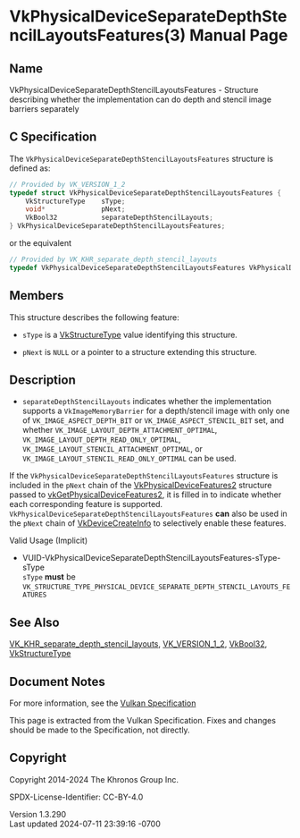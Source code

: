 # VkPhysicalDeviceSeparateDepthStencilLayoutsFeatures(3) Manual Page

## Name

VkPhysicalDeviceSeparateDepthStencilLayoutsFeatures - Structure
describing whether the implementation can do depth and stencil image
barriers separately



## <a href="#_c_specification" class="anchor"></a>C Specification

The `VkPhysicalDeviceSeparateDepthStencilLayoutsFeatures` structure is
defined as:

``` c
// Provided by VK_VERSION_1_2
typedef struct VkPhysicalDeviceSeparateDepthStencilLayoutsFeatures {
    VkStructureType    sType;
    void*              pNext;
    VkBool32           separateDepthStencilLayouts;
} VkPhysicalDeviceSeparateDepthStencilLayoutsFeatures;
```

or the equivalent

``` c
// Provided by VK_KHR_separate_depth_stencil_layouts
typedef VkPhysicalDeviceSeparateDepthStencilLayoutsFeatures VkPhysicalDeviceSeparateDepthStencilLayoutsFeaturesKHR;
```

## <a href="#_members" class="anchor"></a>Members

This structure describes the following feature:

- `sType` is a [VkStructureType](https://registry.khronos.org/vulkan/specs/1.3-extensions/man/html/VkStructureType.html) value identifying
  this structure.

- `pNext` is `NULL` or a pointer to a structure extending this
  structure.

## <a href="#_description" class="anchor"></a>Description

- <span id="extension-features-separateDepthStencilLayouts"></span>
  `separateDepthStencilLayouts` indicates whether the implementation
  supports a `VkImageMemoryBarrier` for a depth/stencil image with only
  one of `VK_IMAGE_ASPECT_DEPTH_BIT` or `VK_IMAGE_ASPECT_STENCIL_BIT`
  set, and whether `VK_IMAGE_LAYOUT_DEPTH_ATTACHMENT_OPTIMAL`,
  `VK_IMAGE_LAYOUT_DEPTH_READ_ONLY_OPTIMAL`,
  `VK_IMAGE_LAYOUT_STENCIL_ATTACHMENT_OPTIMAL`, or
  `VK_IMAGE_LAYOUT_STENCIL_READ_ONLY_OPTIMAL` can be used.

If the `VkPhysicalDeviceSeparateDepthStencilLayoutsFeatures` structure
is included in the `pNext` chain of the
[VkPhysicalDeviceFeatures2](https://registry.khronos.org/vulkan/specs/1.3-extensions/man/html/VkPhysicalDeviceFeatures2.html) structure
passed to
[vkGetPhysicalDeviceFeatures2](https://registry.khronos.org/vulkan/specs/1.3-extensions/man/html/vkGetPhysicalDeviceFeatures2.html), it is
filled in to indicate whether each corresponding feature is supported.
`VkPhysicalDeviceSeparateDepthStencilLayoutsFeatures` **can** also be
used in the `pNext` chain of
[VkDeviceCreateInfo](https://registry.khronos.org/vulkan/specs/1.3-extensions/man/html/VkDeviceCreateInfo.html) to selectively enable
these features.

Valid Usage (Implicit)

- <a
  href="#VUID-VkPhysicalDeviceSeparateDepthStencilLayoutsFeatures-sType-sType"
  id="VUID-VkPhysicalDeviceSeparateDepthStencilLayoutsFeatures-sType-sType"></a>
  VUID-VkPhysicalDeviceSeparateDepthStencilLayoutsFeatures-sType-sType  
  `sType` **must** be
  `VK_STRUCTURE_TYPE_PHYSICAL_DEVICE_SEPARATE_DEPTH_STENCIL_LAYOUTS_FEATURES`

## <a href="#_see_also" class="anchor"></a>See Also

[VK_KHR_separate_depth_stencil_layouts](https://registry.khronos.org/vulkan/specs/1.3-extensions/man/html/VK_KHR_separate_depth_stencil_layouts.html),
[VK_VERSION_1_2](https://registry.khronos.org/vulkan/specs/1.3-extensions/man/html/VK_VERSION_1_2.html), [VkBool32](https://registry.khronos.org/vulkan/specs/1.3-extensions/man/html/VkBool32.html),
[VkStructureType](https://registry.khronos.org/vulkan/specs/1.3-extensions/man/html/VkStructureType.html)

## <a href="#_document_notes" class="anchor"></a>Document Notes

For more information, see the <a
href="https://registry.khronos.org/vulkan/specs/1.3-extensions/html/vkspec.html#VkPhysicalDeviceSeparateDepthStencilLayoutsFeatures"
target="_blank" rel="noopener">Vulkan Specification</a>

This page is extracted from the Vulkan Specification. Fixes and changes
should be made to the Specification, not directly.

## <a href="#_copyright" class="anchor"></a>Copyright

Copyright 2014-2024 The Khronos Group Inc.

SPDX-License-Identifier: CC-BY-4.0

Version 1.3.290  
Last updated 2024-07-11 23:39:16 -0700
